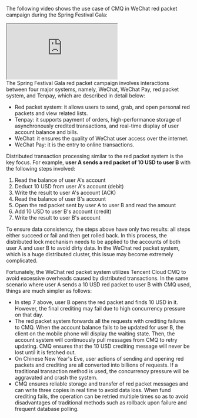 The following video shows the use case of CMQ in WeChat red packet campaign during the Spring Festival Gala:
<div class="doc-video-mod"><iframe src="https://cloud.tencent.com/edu/learning/quick-play/1628-21015?source=gw.doc.media&withPoster=1&notip=1"></iframe></div>
The Spring Festival Gala red packet campaign involves interactions between four major systems, namely, WeChat, WeChat Pay, red packet system, and Tenpay, which are described in detail below:

- Red packet system: it allows users to send, grab, and open personal red packets and view related lists.
- Tenpay: it supports payment of orders, high-performance storage of asynchronously credited transactions, and real-time display of user account balance and bills.
- WeChat: it ensures the quality of WeChat user access over the internet.
- WeChat Pay: it is the entry to online transactions.
  

Distributed transaction processing similar to the red packet system is the key focus. For example, **user A sends a red packet of 10 USD to user B** with the following steps involved:
1. Read the balance of user A's account
2. Deduct 10 USD from user A's account (debit)
3. Write the result to user A's account (ACK)
4. Read the balance of user B's account
5. Open the red packet sent by user A to user B and read the amount
6. Add 10 USD to user B's account (credit)
7. Write the result to user B's account
   

To ensure data consistency, the steps above have only two results: all steps either succeed or fail and then get rolled back. In this process, the distributed lock mechanism needs to be applied to the accounts of both user A and user B to avoid dirty data. In the WeChat red packet system, which is a huge distributed cluster, this issue may become extremely complicated.

Fortunately, the WeChat red packet system utilizes Tencent Cloud CMQ to avoid excessive overheads caused by distributed transactions. In the same scenario where user A sends a 10 USD red packet to user B with CMQ used, things are much simpler as follows:

- In step 7 above, user B opens the red packet and finds 10 USD in it. However, the final crediting may fail due to high concurrency pressure on that day.
- The red packet system forwards all the requests with crediting failures to CMQ. When the account balance fails to be updated for user B, the client on the mobile phone will display the waiting state. Then, the account system will continuously pull messages from CMQ to retry updating. CMQ ensures that the 10 USD crediting message will never be lost until it is fetched out.
- On Chinese New Year's Eve, user actions of sending and opening red packets and crediting are all converted into billions of requests. If a traditional transaction method is used, the concurrency pressure will be aggravated and crash the system.
- CMQ ensures reliable storage and transfer of red packet messages and can write three copies in real time to avoid data loss. When fund crediting fails, the operation can be retried multiple times so as to avoid disadvantages of traditional methods such as rollback upon failure and frequent database polling.
